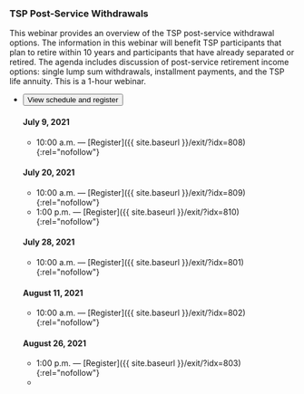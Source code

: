 ### TSP Post-Service Withdrawals

This webinar provides an overview of the TSP post-service withdrawal options. The information in this webinar will benefit TSP participants that plan to retire within 10 years and participants that have already separated or retired. The agenda includes discussion of post-service retirement income options: single lump sum withdrawals, installment payments, and the TSP life annuity. This is a 1-hour webinar.

<ul class="usa-accordion">
<li>
  <button
    class="usa-accordion-button"
    aria-expanded="false"
    aria-controls="register-tsp-post-service-withdrawals">
    View schedule and register
  </button>
<div id="register-tsp-post-service-withdrawals" class="usa-accordion-content" markdown="1">

#### July 9, 2021

- 10:00 a.m. — [Register]({{ site.baseurl }}/exit/?idx=808){:rel="nofollow"}

#### July 20, 2021

- 10:00 a.m. — [Register]({{ site.baseurl }}/exit/?idx=809){:rel="nofollow"}
- 1:00 p.m. — [Register]({{ site.baseurl }}/exit/?idx=810){:rel="nofollow"}

#### July 28, 2021

- 10:00 a.m. — [Register]({{ site.baseurl }}/exit/?idx=801){:rel="nofollow"}

#### August 11, 2021

- 10:00 a.m. — [Register]({{ site.baseurl }}/exit/?idx=802){:rel="nofollow"}

#### August 26, 2021

- 1:00 p.m. — [Register]({{ site.baseurl }}/exit/?idx=803){:rel="nofollow"}
-
</div>
</li>
</ul>
